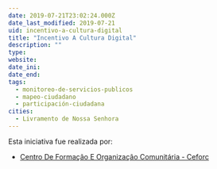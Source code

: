 ```yaml
---
date: 2019-07-21T23:02:24.000Z
date_last_modified: 2019-07-21
uid: incentivo-a-cultura-digital
title: "Incentivo A Cultura Digital"
description: ""
type: 
website: 
date_ini: 
date_end: 
tags:
  - monitoreo-de-servicios-publicos
  - mapeo-ciudadano
  - participación-ciudadana
cities: 
  - Livramento de Nossa Senhora
---
```


Esta iniciativa fue realizada por:

- [Centro De Formação E Organização Comunitária - Ceforc](/organizaciones/centro-de-formacão-e-organizacão-comunitaria-ceforc)
